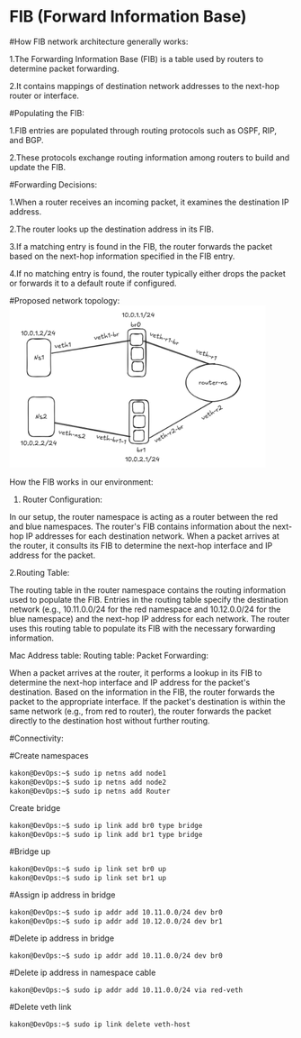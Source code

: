 # FIB (Forward Information Base)

#How FIB network architecture generally works:

1.The Forwarding Information Base (FIB) is a table used by routers to determine packet forwarding.

2.It contains mappings of destination network addresses to the next-hop router or interface.

#Populating the FIB:

1.FIB entries are populated through routing protocols such as OSPF, RIP, and BGP.

2.These protocols exchange routing information among routers to build and update the FIB.

#Forwarding Decisions:

1.When a router receives an incoming packet, it examines the destination IP address.

2.The router looks up the destination address in its FIB.

3.If a matching entry is found in the FIB, the router forwards the packet based on the next-hop information specified in the FIB entry.

4.If no matching entry is found, the router typically either drops the packet or forwards it to a default route if configured.

#Proposed network topology:
<img src="Simulation.png" alt="picture" />

How the FIB works in our environment:
1. Router Configuration:
   
In our setup, the router namespace is acting as a router between the red and blue namespaces.
The router's FIB contains information about the next-hop IP addresses for each destination network.
When a packet arrives at the router, it consults its FIB to determine the next-hop interface and IP address for the packet.

2.Routing Table:

The routing table in the router namespace contains the routing information used to populate the FIB.
Entries in the routing table specify the destination network (e.g., 10.11.0.0/24 for the red namespace and 10.12.0.0/24 for the blue namespace) and the next-hop IP address for each network.
The router uses this routing table to populate its FIB with the necessary forwarding information.

Mac Address table:
Routing table:
Packet Forwarding:

When a packet arrives at the router, it performs a lookup in its FIB to determine the next-hop interface and IP address for the packet's destination.
Based on the information in the FIB, the router forwards the packet to the appropriate interface.
If the packet's destination is within the same network (e.g., from red to router), the router forwards the packet directly to the destination host without further routing.

#Connectivity:

#Create namespaces
```
kakon@DevOps:~$ sudo ip netns add node1
kakon@DevOps:~$ sudo ip netns add node2
kakon@DevOps:~$ sudo ip netns add Router
```
Create bridge
```
kakon@DevOps:~$ sudo ip link add br0 type bridge
kakon@DevOps:~$ sudo ip link add br1 type bridge
```
#Bridge up
```
kakon@DevOps:~$ sudo ip link set br0 up
kakon@DevOps:~$ sudo ip link set br1 up
```
#Assign ip address in bridge
```
kakon@DevOps:~$ sudo ip addr add 10.11.0.0/24 dev br0
kakon@DevOps:~$ sudo ip addr add 10.12.0.0/24 dev br1
```
#Delete ip address in bridge
```
kakon@DevOps:~$ sudo ip addr add 10.11.0.0/24 dev br0
```
#Delete ip address in namespace cable
```
kakon@DevOps:~$ sudo ip addr add 10.11.0.0/24 via red-veth
```
#Delete veth link 
```
kakon@DevOps:~$ sudo ip link delete veth-host
```
